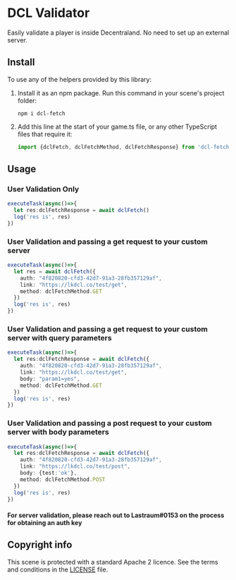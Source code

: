 # DCL Validator

Easily validate a player is inside Decentraland. No need to set up an external server.

## Install

To use any of the helpers provided by this library:

1. Install it as an npm package. Run this command in your scene's project folder:

   ```
   npm i dcl-fetch
   ```

2. Add this line at the start of your game.ts file, or any other TypeScript files that require it:

   ```ts
   import {dclFetch, dclFetchMethod, dclFetchResponse} from 'dcl-fetch''
   ```

## Usage

### User Validation Only

```ts
executeTask(async()=>{
  let res:dclFetchResponse = await dclFetch()
  log('res is', res)
})
```

### User Validation and passing a get request to your custom server

```ts
executeTask(async()=>{
  let res = await dclFetch({
    auth: "4f820820-cfd3-42d7-91a3-28fb357129af",
    link: "https://lkdcl.co/test/get",
    method: dclFetchMethod.GET
  })
  log('res is', res)
})
```

### User Validation and passing a get request to your custom server with query parameters

```ts
executeTask(async()=>{
  let res:dclFetchResponse = await dclFetch({
    auth: "4f820820-cfd3-42d7-91a3-28fb357129af",
    link: "https://lkdcl.co/test/get",
    body: "param1=yes",
    method: dclFetchMethod.GET
  })
  log('res is', res)
})
```

### User Validation and passing a post request to your custom server with body parameters

```ts
executeTask(async()=>{
  let res:dclFetchResponse = await dclFetch({
    auth: "4f820820-cfd3-42d7-91a3-28fb357129af",
    link: "https://lkdcl.co/test/post",
    body: {test:'ok'},
    method: dclFetchMethod.POST
  })
  log('res is', res)
})
```

#### For server validation, please reach out to Lastraum#0153 on the process for obtaining an auth key

## Copyright info

This scene is protected with a standard Apache 2 licence. See the terms and conditions in the [LICENSE](/LICENSE) file.
